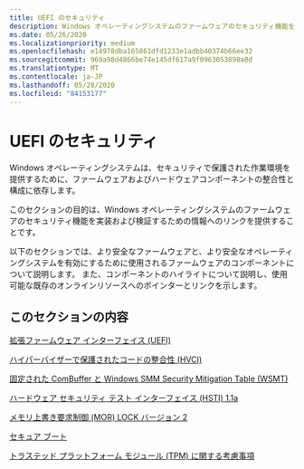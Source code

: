 ```yaml
---
title: UEFI のセキュリティ
description: Windows オペレーティングシステムのファームウェアのセキュリティ機能を実装および検証できるようにするための情報へのガイダンスとポインターを提供します。
ms.date: 05/26/2020
ms.localizationpriority: medium
ms.openlocfilehash: e14978dba165861dfd1233e1adbb40374b66ee32
ms.sourcegitcommit: 969a98d4866be74e145df617a9f0963053898a0d
ms.translationtype: MT
ms.contentlocale: ja-JP
ms.lasthandoff: 05/28/2020
ms.locfileid: "84153177"
---
```

# <a name="uefi-security"></a>UEFI のセキュリティ

Windows オペレーティングシステムは、セキュリティで保護された作業環境を提供するために、ファームウェアおよびハードウェアコンポーネントの整合性と構成に依存します。

このセクションの目的は、Windows オペレーティングシステムのファームウェアのセキュリティ機能を実装および検証するための情報へのリンクを提供することです。

以下のセクションでは、より安全なファームウェアと、より安全なオペレーティングシステムを有効にするために使用されるファームウェアのコンポーネントについて説明します。 また、コンポーネントのハイライトについて説明し、使用可能な既存のオンラインリソースへのポインターとリンクを示します。

## <a name="in-this-section"></a>このセクションの内容

[拡張ファームウェア インターフェイス (UEFI)](unified-extensible-firmware-interface.md)

[ハイパーバイザーで保護されたコードの整合性 (HVCI)](device-guard-and-credential-guard.md)

[固定された ComBuffer と Windows SMM Security Mitigation Table (WSMT)](fixed-combuffer-and-windows-smm-security-mitigation-table.md)

[ハードウェア セキュリティ テスト インターフェイス (HSTI) 1.1a](hardware-security-test-interface-1-1a.md)

[メモリ上書き要求制御 (MOR) LOCK バージョン 2](memory-overwrite-request-control-lock-version-2.md)

[セキュア ブート](secure-boot.md)

[トラステッド プラットフォーム モジュール (TPM) に関する考慮事項](trusted-platform-module-considerations.md)
